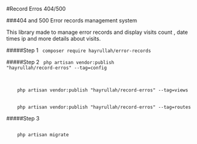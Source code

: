 #Record Erros 404/500

###404 and 500 Error records management system 
<br>
<article>
This library made to manage error records and display visits count , date times
ip and  more details about visits.
</article>

#####Step 1 
<code>
    composer require hayrullah/error-records
</code>

#####Step 2
<code>
    php artisan vendor:publish "hayrullah/record-erros" --tag=config
</code> 
  
<br>

<code>
    php artisan vendor:publish "hayrullah/record-erros" --tag=views
</code>  
 
<br>

<code>
    php artisan vendor:publish "hayrullah/record-erros" --tag=routes
</code>   

#####Step 3

<code>
    php artisan migrate
</code>   


 
